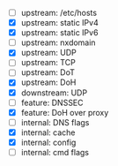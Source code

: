 - [ ] upstream: /etc/hosts
- [x] upstream: static IPv4
- [x] upstream: static IPv6
- [ ] upstream: nxdomain
- [x] upstream: UDP
- [ ] upstream: TCP
- [ ] upstream: DoT
- [x] upstream: DoH
- [x] downstream: UDP
- [ ] feature: DNSSEC
- [x] feature: DoH over proxy
- [ ] internal: DNS flags
- [x] internal: cache
- [x] internal: config
- [ ] internal: cmd flags
